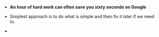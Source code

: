 - __An hour of hard work can often save you sixty seconds on Google__
- Simplest approach is to do what is simple and then fix it later if we need to.

-  

